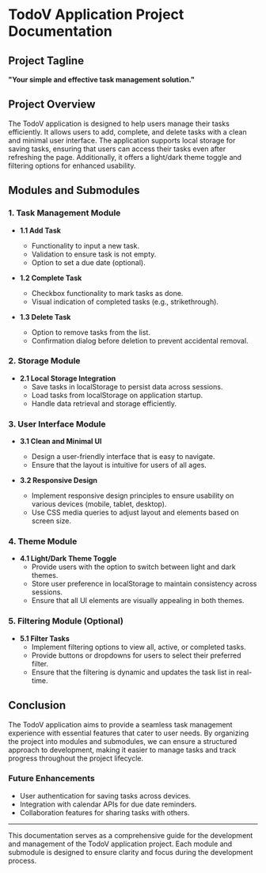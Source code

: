 # TodoV Application Project Documentation

## Project Tagline
**"Your simple and effective task management solution."**

## Project Overview
The TodoV application is designed to help users manage their tasks efficiently. It allows users to add, complete, and delete tasks with a clean and minimal user interface. The application supports local storage for saving tasks, ensuring that users can access their tasks even after refreshing the page. Additionally, it offers a light/dark theme toggle and filtering options for enhanced usability.

## Modules and Submodules

### 1. Task Management Module
   - **1.1 Add Task**
     - Functionality to input a new task.
     - Validation to ensure task is not empty.
     - Option to set a due date (optional).
   
   - **1.2 Complete Task**
     - Checkbox functionality to mark tasks as done.
     - Visual indication of completed tasks (e.g., strikethrough).
   
   - **1.3 Delete Task**
     - Option to remove tasks from the list.
     - Confirmation dialog before deletion to prevent accidental removal.

### 2. Storage Module
   - **2.1 Local Storage Integration**
     - Save tasks in localStorage to persist data across sessions.
     - Load tasks from localStorage on application startup.
     - Handle data retrieval and storage efficiently.

### 3. User Interface Module
   - **3.1 Clean and Minimal UI**
     - Design a user-friendly interface that is easy to navigate.
     - Ensure that the layout is intuitive for users of all ages.
   
   - **3.2 Responsive Design**
     - Implement responsive design principles to ensure usability on various devices (mobile, tablet, desktop).
     - Use CSS media queries to adjust layout and elements based on screen size.

### 4. Theme Module
   - **4.1 Light/Dark Theme Toggle**
     - Provide users with the option to switch between light and dark themes.
     - Store user preference in localStorage to maintain consistency across sessions.
     - Ensure that all UI elements are visually appealing in both themes.

### 5. Filtering Module (Optional)
   - **5.1 Filter Tasks**
     - Implement filtering options to view all, active, or completed tasks.
     - Provide buttons or dropdowns for users to select their preferred filter.
     - Ensure that the filtering is dynamic and updates the task list in real-time.

## Conclusion
The TodoV application aims to provide a seamless task management experience with essential features that cater to user needs. By organizing the project into modules and submodules, we can ensure a structured approach to development, making it easier to manage tasks and track progress throughout the project lifecycle. 

### Future Enhancements
- User authentication for saving tasks across devices.
- Integration with calendar APIs for due date reminders.
- Collaboration features for sharing tasks with others.

---

This documentation serves as a comprehensive guide for the development and management of the TodoV application project. Each module and submodule is designed to ensure clarity and focus during the development process.
